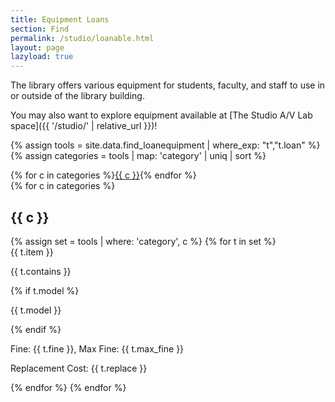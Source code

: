 ```yaml
---
title: Equipment Loans
section: Find
permalink: /studio/loanable.html
layout: page
lazyload: true
---
```


The library offers various equipment for students, faculty, and staff to use in or outside of the library building. 

You may also want to explore equipment available at [The Studio A/V Lab space]({{ '/studio/' | relative_url }})!

{% assign tools = site.data.find_loanequipment | where_exp: "t","t.loan" %}
{% assign categories = tools | map: 'category' | uniq | sort %}
<div class="row">
<div class="col-12 mb-3 text-center">
{% for c in categories %}<a href="#equ-{{ c | slugify }}" class="btn btn-sm btn-outline-pride-gold m-2">{{ c }}</a>{% endfor %}
</div>
{% for c in categories %}
<div class="col-12">
<h2 id="equ-{{ c | slugify }}" class="my-4">{{ c }}</h2>
</div>
{% assign set = tools | where: 'category', c %}
{% for t in set %}
<div class="col-md-6 mb-2">
    <div class="card">
        <div class="card-header">
            {{ t.item }}
        </div>
        <div class="card-body">
            <p class="card-text">{{ t.contains }}</p>
            {% if t.model %}<p class="card-text">{{ t.model }}</p>{% endif %}
            <p class="card-text">Fine: {{ t.fine }}, Max Fine: {{ t.max_fine }}</p>
            <p class="card-text">Replacement Cost: {{ t.replace }}</p>
        </div>
    </div>
</div>
{% endfor %}
{% endfor %}
</div>
